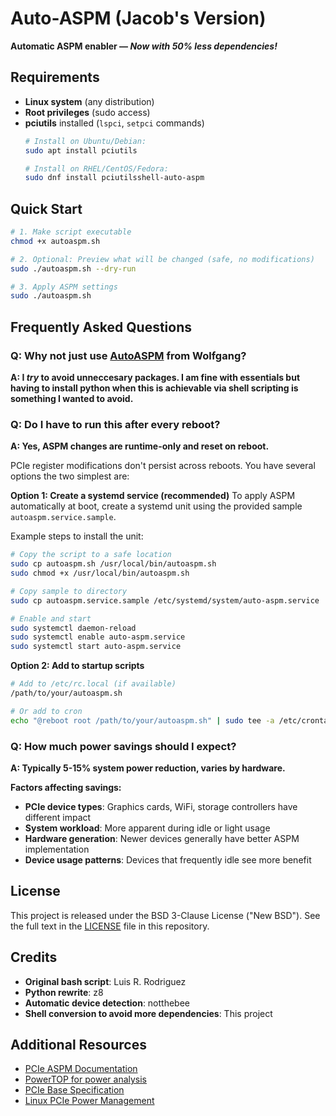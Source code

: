 # Auto-ASPM (Jacob's Version)

**Automatic ASPM enabler — _Now with 50% less dependencies!_**

## Requirements

- **Linux system** (any distribution)
- **Root privileges** (sudo access)
- **pciutils** installed (`lspci`, `setpci` commands)
  ```bash
  # Install on Ubuntu/Debian:
  sudo apt install pciutils
  
  # Install on RHEL/CentOS/Fedora:  
  sudo dnf install pciutilsshell-auto-aspm
  ```

## Quick Start

```bash
# 1. Make script executable
chmod +x autoaspm.sh 

# 2. Optional: Preview what will be changed (safe, no modifications)
sudo ./autoaspm.sh --dry-run

# 3. Apply ASPM settings
sudo ./autoaspm.sh
```

## Frequently Asked Questions

### **Q: Why not just use [AutoASPM](https://github.com/notthebee/AutoASPM) from Wolfgang?**
**A: I _try_ to avoid unneccesary packages. I am fine with essentials but having to install python when this is achievable via shell scripting is something I wanted to avoid.** 

### **Q: Do I have to run this after every reboot?**
**A: Yes, ASPM changes are runtime-only and reset on reboot.**

PCIe register modifications don't persist across reboots. You have several options the two simplest are:

**Option 1: Create a systemd service (recommended)**
To apply ASPM automatically at boot, create a systemd unit using the provided sample `autoaspm.service.sample`.

Example steps to install the unit:

```bash
# Copy the script to a safe location
sudo cp autoaspm.sh /usr/local/bin/autoaspm.sh
sudo chmod +x /usr/local/bin/autoaspm.sh

# Copy sample to directory 
sudo cp autoaspm.service.sample /etc/systemd/system/auto-aspm.service

# Enable and start
sudo systemctl daemon-reload
sudo systemctl enable auto-aspm.service
sudo systemctl start auto-aspm.service
```

**Option 2: Add to startup scripts**
```bash
# Add to /etc/rc.local (if available)
/path/to/your/autoaspm.sh

# Or add to cron
echo "@reboot root /path/to/your/autoaspm.sh" | sudo tee -a /etc/crontab
```

### **Q: How much power savings should I expect?**
**A: Typically 5-15% system power reduction, varies by hardware.**

**Factors affecting savings:**
- **PCIe device types**: Graphics cards, WiFi, storage controllers have different impact
- **System workload**: More apparent during idle or light usage
- **Hardware generation**: Newer devices generally have better ASPM implementation
- **Device usage patterns**: Devices that frequently idle see more benefit

## License

This project is released under the BSD 3-Clause License ("New BSD"). See the full text in the [LICENSE](./LICENSE) file in this repository.

## Credits

- **Original bash script**: Luis R. Rodriguez
- **Python rewrite**: z8
- **Automatic device detection**: notthebee  
- **Shell conversion to avoid more dependencies**: This project

## Additional Resources

- [PCIe ASPM Documentation](https://www.kernel.org/doc/Documentation/power/pci.rst)
- [PowerTOP for power analysis](https://01.org/powertop)
- [PCIe Base Specification](https://pcisig.com/specifications)
- [Linux PCIe Power Management](https://www.kernel.org/doc/html/latest/power/pci.html)